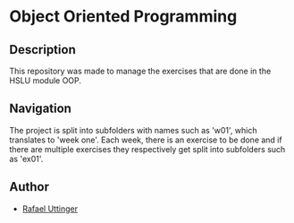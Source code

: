 # Object Oriented Programming

## Description
This repository was made to manage the exercises that are done in the HSLU module OOP.

## Navigation
The project is split into subfolders with names such as 'w01', which translates to 'week one'. Each week, there is an exercise to be done and if there are multiple exercises they respectively get split into subfolders such as 'ex01'.

## Author
 - [Rafael Uttinger](https://github.com/ruttingerhslu)